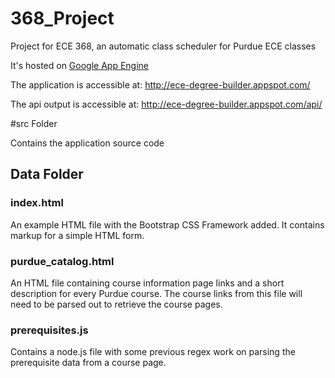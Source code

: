 # 368_Project
Project for ECE 368, an automatic class scheduler for Purdue ECE classes

It's hosted on [Google App Engine](https://cloud.google.com/appengine/docs/python/)

The application is accessible at: http://ece-degree-builder.appspot.com/

The api output is accessible at: http://ece-degree-builder.appspot.com/api/

#src Folder

Contains the application source code

## Data Folder

### index.html

An example HTML file with the Bootstrap CSS Framework added. It contains markup for a simple HTML form.

### purdue_catalog.html

An HTML file containing course information page links and a short description for every Purdue course. The course links from this file will need to be parsed out to retrieve the course pages.

### prerequisites.js

Contains a node.js file with some previous regex work on parsing the prerequisite data from a course page.
